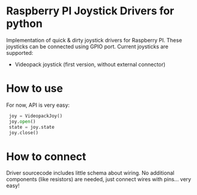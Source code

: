 Raspberry PI Joystick Drivers for python
========================================

Implementation of quick & dirty joystick drivers for Raspberry PI. These joysticks can be connected using GPIO port. Current joysticks are supported:

- Videopack joystick (first version, without external connector)


How to use
==========

For now, API is very easy:

```python
 joy = VideopackJoy()
 joy.open()
 state = joy.state
 joy.close()
```

How to connect
==============

Driver sourcecode includes little schema about wiring. No additional components (like resistors) are needed, just connect wires with pins... very easy!
